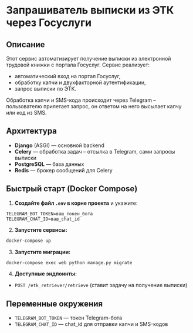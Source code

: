 # Запрашиватель выписки из ЭТК через Госуслуги

## Описание

Этот сервис автоматизирует получение выписки из электронной трудовой книжки с портала Госуслуг. Сервис реализует:
- автоматический вход на портал Госуслуг,
- обработку капчи и двухфакторной аутентификации,
- запрос выписки по ЭТК.

Обработка капчи и SMS-кода происходит через Telegram – пользователю прилетает запрос, он ответом на него высылает капчу
или код из SMS.

## Архитектура
- **Django** (ASGI) — основной backend
- **Celery** — обработка задач – отсылка в Telegram, сами запросы выписки
- **PostgreSQL** — база данных
- **Redis** — брокер сообщений для Celery

## Быстрый старт (Docker Compose)

1. **Создайте файл `.env` в корне проекта** и укажите:
```env
TELEGRAM_BOT_TOKEN=ваш_токен_бота
TELEGRAM_CHAT_ID=ваш_chat_id
```

2. **Запустите сервисы:**
```bash
docker-compose up
```

3. **Запустите миграции:**
```bash
docker-compose exec web python manage.py migrate
```

4. **Доступные эндпоинты:**

- `POST /etk_retriever/retrieve` (ставит задачу на получение выписки)

## Переменные окружения
- `TELEGRAM_BOT_TOKEN` — токен Telegram-бота
- `TELEGRAM_CHAT_ID` — chat_id для отправки капчи и SMS-кодов
